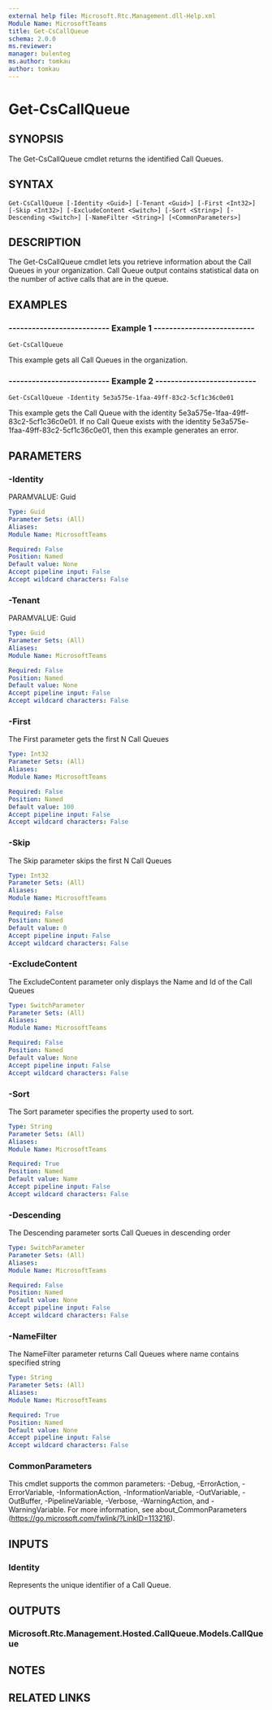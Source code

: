 ```yaml
---
external help file: Microsoft.Rtc.Management.dll-Help.xml
Module Name: MicrosoftTeams
title: Get-CsCallQueue
schema: 2.0.0
ms.reviewer:
manager: bulenteg
ms.author: tomkau
author: tomkau
---
```


# Get-CsCallQueue

## SYNOPSIS
The Get-CsCallQueue cmdlet returns the identified Call Queues.

## SYNTAX

```
Get-CsCallQueue [-Identity <Guid>] [-Tenant <Guid>] [-First <Int32>] [-Skip <Int32>] [-ExcludeContent <Switch>] [-Sort <String>] [-Descending <Switch>] [-NameFilter <String>] [<CommonParameters>] 
```

## DESCRIPTION
The Get-CsCallQueue cmdlet lets you retrieve information about the Call Queues in your organization. Call Queue output contains statistical data on the number of active calls that are in the queue.

## EXAMPLES

### -------------------------- Example 1 --------------------------
```
Get-CsCallQueue
```

This example gets all Call Queues in the organization.

### -------------------------- Example 2 --------------------------
```
Get-CsCallQueue -Identity 5e3a575e-1faa-49ff-83c2-5cf1c36c0e01
```

This example gets the Call Queue with the identity 5e3a575e-1faa-49ff-83c2-5cf1c36c0e01. If no Call Queue exists with the identity 5e3a575e-1faa-49ff-83c2-5cf1c36c0e01, then this example generates an error.


## PARAMETERS

### -Identity
PARAMVALUE: Guid

```yaml
Type: Guid
Parameter Sets: (All)
Aliases: 
Module Name: MicrosoftTeams

Required: False
Position: Named
Default value: None
Accept pipeline input: False
Accept wildcard characters: False
```

### -Tenant
PARAMVALUE: Guid

```yaml
Type: Guid
Parameter Sets: (All)
Aliases: 
Module Name: MicrosoftTeams

Required: False
Position: Named
Default value: None
Accept pipeline input: False
Accept wildcard characters: False
```

### -First
The First parameter gets the first N Call Queues

```yaml
Type: Int32
Parameter Sets: (All)
Aliases: 
Module Name: MicrosoftTeams

Required: False
Position: Named
Default value: 100
Accept pipeline input: False
Accept wildcard characters: False
```

### -Skip
The Skip parameter skips the first N Call Queues

```yaml
Type: Int32
Parameter Sets: (All)
Aliases: 
Module Name: MicrosoftTeams

Required: False
Position: Named
Default value: 0
Accept pipeline input: False
Accept wildcard characters: False
```

### -ExcludeContent
The ExcludeContent parameter only displays the Name and Id of the Call Queues

```yaml
Type: SwitchParameter
Parameter Sets: (All)
Aliases: 
Module Name: MicrosoftTeams

Required: False
Position: Named
Default value: None
Accept pipeline input: False
Accept wildcard characters: False
```

### -Sort
The Sort parameter specifies the property used to sort.

```yaml
Type: String
Parameter Sets: (All)
Aliases: 
Module Name: MicrosoftTeams

Required: True
Position: Named
Default value: Name
Accept pipeline input: False
Accept wildcard characters: False
```

### -Descending
The Descending parameter sorts Call Queues in descending order

```yaml
Type: SwitchParameter
Parameter Sets: (All)
Aliases: 
Module Name: MicrosoftTeams

Required: False
Position: Named
Default value: None
Accept pipeline input: False
Accept wildcard characters: False
```

### -NameFilter
The NameFilter parameter returns Call Queues where name contains specified string

```yaml
Type: String
Parameter Sets: (All)
Aliases: 
Module Name: MicrosoftTeams

Required: True
Position: Named
Default value: None
Accept pipeline input: False
Accept wildcard characters: False
```

### CommonParameters
This cmdlet supports the common parameters: -Debug, -ErrorAction, -ErrorVariable, -InformationAction, -InformationVariable, -OutVariable, -OutBuffer, -PipelineVariable, -Verbose, -WarningAction, and -WarningVariable. For more information, see about_CommonParameters (https://go.microsoft.com/fwlink/?LinkID=113216).

## INPUTS

### Identity
Represents the unique identifier of a Call Queue.


## OUTPUTS

### Microsoft.Rtc.Management.Hosted.CallQueue.Models.CallQueue

## NOTES


## RELATED LINKS
